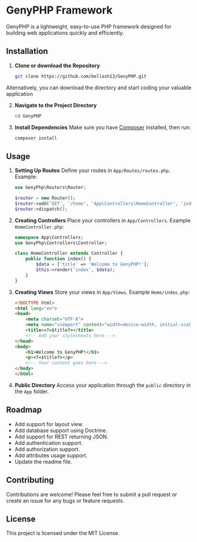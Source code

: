 
# GenyPHP Framework

GenyPHP is a lightweight, easy-to-use PHP framework designed for building web applications quickly and efficiently.

## Installation

1. **Clone or download the Repository**
   ```sh
   git clone https://github.com/bellash13/GenyPHP.git
   ```
Alternatively, you can download the directory and start coding your valuable application

2. **Navigate to the Project Directory**
   ```sh
   cd GenyPHP
   ```

3. **Install Dependencies**
   Make sure you have [Composer](https://getcomposer.org/) installed, then run:
   ```sh
   composer install
   ```

## Usage

1. **Setting Up Routes**
   Define your routes in `App/Routes/routes.php`. Example:
   ```php
   use GenyPhp\Routers\Router;

   $router = new Router();
   $router->add('GET', '/home', 'App\Controllers\HomeController', 'index');
   $router->dispatch();
   ```

2. **Creating Controllers**
   Place your controllers in `App/Controllers`. Example `HomeController.php`:
   ```php
   namespace App\Controllers;
   use GenyPhp\Controllers\Controller;

   class HomeController extends Controller {
       public function index() {
           $data = ['title' => 'Welcome to GenyPHP!'];
           $this->render('index', $data);
       }
   }
   ```

3. **Creating Views**
   Store your views in `App/Views`. Example `Home/index.php`:
   ```html
   <!DOCTYPE html>
   <html lang="en">
   <head>
       <meta charset="UTF-8">
       <meta name="viewport" content="width=device-width, initial-scale=1.0">
       <title><?=$title?></title>
       <!-- Add your stylesheets here -->
   </head>
   <body>
       <h1>Welcome to GenyPHP!</h1>
       <p><?=$title?></p>
       <!-- Your content goes here -->
   </body>
   </html>
   ```

4. **Public Directory**
   Access your application through the `public` directory in the `App` folder.

## Roadmap

- Add support for layout view.
- Add database support using Doctrine.
- Add support for REST returning JSON.
- Add authentication support.
- Add authorization support.
- Add attributes usage support.
- Update the readme file.

## Contributing

Contributions are welcome! Please feel free to submit a pull request or create an issue for any bugs or feature requests.

## License

This project is licensed under the MIT License.
